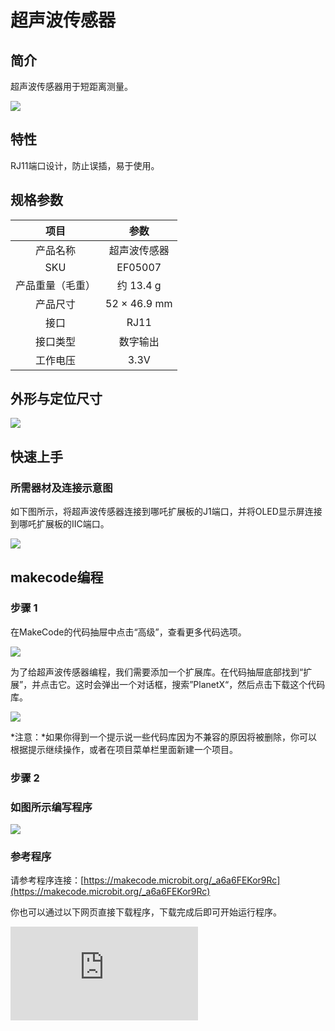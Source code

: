 # 超声波传感器

## 简介
超声波传感器用于短距离测量。

![](https://wiki-media-ef.oss-cn-hongkong.aliyuncs.com//images/05007_01.png)

## 特性

RJ11端口设计，防止误插，易于使用。

## 规格参数


项目 | 参数
:-: | :-:
产品名称 | 超声波传感器
SKU|EF05007
产品重量（毛重） | 约 13.4 g
产品尺寸 | 52 × 46.9 mm
接口|RJ11
接口类型|数字输出
工作电压|3.3V






## 外形与定位尺寸



![](https://wiki-media-ef.oss-cn-hongkong.aliyuncs.com//images/05007_02.png)


## 快速上手


### 所需器材及连接示意图


如下图所示，将超声波传感器连接到哪吒扩展板的J1端口，并将OLED显示屏连接到哪吒扩展板的IIC端口。


![](https://wiki-media-ef.oss-cn-hongkong.aliyuncs.com//images/05007_03.png)

## makecode编程


### 步骤 1
在MakeCode的代码抽屉中点击“高级”，查看更多代码选项。

![](https://wiki-media-ef.oss-cn-hongkong.aliyuncs.com//images/05001_04.png)

为了给超声波传感器编程，我们需要添加一个扩展库。在代码抽屉底部找到“扩展”，并点击它。这时会弹出一个对话框，搜索”PlanetX“，然后点击下载这个代码库。

![](https://wiki-media-ef.oss-cn-hongkong.aliyuncs.com//images/05001_05.png)

*注意：*如果你得到一个提示说一些代码库因为不兼容的原因将被删除，你可以根据提示继续操作，或者在项目菜单栏里面新建一个项目。

### 步骤 2

### 如图所示编写程序

![](https://wiki-media-ef.oss-cn-hongkong.aliyuncs.com//images/05007_06.png)


### 参考程序

请参考程序连接：[https://makecode.microbit.org/_a6a6FEKor9Rc](https://makecode.microbit.org/_a6a6FEKor9Rc)

你也可以通过以下网页直接下载程序，下载完成后即可开始运行程序。

<div
    style={{
        position: 'relative',
        paddingBottom: '60%',
        overflow: 'hidden',
    }}
>
    <iframe
        src="https://makecode.microbit.org/_a6a6FEKor9Rc"
        frameborder="0"
        sandbox="allow-popups allow-forms allow-scripts allow-same-origin"
        style={{
            position: 'absolute',
            width: '100%',
            height: '100%',
        }}
    />
</div>


### 结果

通过OLED显示屏可以看到超声波传感器检测到的距离值。

## python编程



### 步骤 1

为了方便的使用python对行星系列传感进行编程，我们可以使用已经编写好的库[PlanetX_MicroPython]，只需要调用函数并修改参数即可实现对应的功能。

下载压缩包并解压[PlanetX_MicroPython](https://github.com/lionyhw/PlanetX_MicroPython/archive/master.zip)

推荐使用官方平台：[Python editor](https://python.microbit.org/v/2.0)进行编程

![](https://wiki-media-ef.oss-cn-hongkong.aliyuncs.com//images/05001_07.png)

为了给超声波传感器编程，我们需要添加enum.py和distance.py两个文件。点击Load/Save，然后点击Show Files（1）下拉菜单，再点击Add file在本地找到下载并解压完成的PlanetX_MicroPython文件夹，从中选择enum.py和distance.py添加进来。

![](https://wiki-media-ef.oss-cn-hongkong.aliyuncs.com//images/05001_08.png)
![](https://wiki-media-ef.oss-cn-hongkong.aliyuncs.com//images/05001_09.png)
![](https://wiki-media-ef.oss-cn-hongkong.aliyuncs.com//images/05007_10.png)

### 步骤 2

### 参考程序

```
from microbit import *
from enum import *
from distance import *

while True:
    dis = DISTANCE(J1)
    display.scroll(int(dis.get_distance(0)))
    sleep(500)
```


### 结果

通过micro:bit上的LED矩阵可以看到超声波传感器返回的距离值。

## 相关案例



## 技术文档
